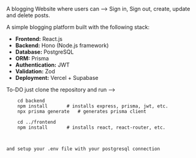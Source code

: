 A blogging Website where users can -->
    Sign in, Sign out, create, update and delete posts.

A simple blogging platform built with the following stack:

- **Frontend:** React.js  
- **Backend:** Hono (Node.js framework)  
- **Database:** PostgreSQL  
- **ORM:** Prisma  
- **Authentication:** JWT  
- **Validation:** Zod  
- **Deployment:** Vercel + Supabase


To-DO
    just clone the repository and run -->
       
        cd backend
        npm install       # installs express, prisma, jwt, etc.
        npx prisma generate   # generates prisma client

        cd ../frontend
        npm install       # installs react, react-router, etc.

        

    and setup your .env file with your postgresql connection
